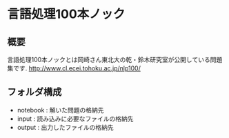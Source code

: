 # 言語処理100本ノック

## 概要
言語処理100本ノックとは岡崎さん東北大の乾・鈴木研究室が公開している問題集です.
http://www.cl.ecei.tohoku.ac.jp/nlp100/

## フォルダ構成
- notebook : 解いた問題の格納先
- input : 読み込みに必要なファイルの格納先
- output : 出力したファイルの格納先